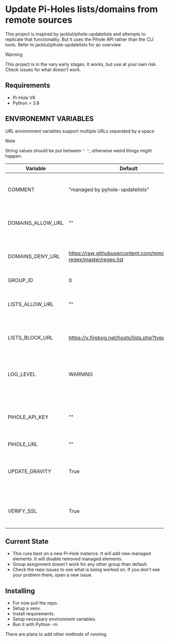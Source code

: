 # Update Pi-Holes lists/domains from remote sources

This project is inspired by jacklul/pihole-updatelists and attempts to replicate that functionality. But it uses the Pihole API rather than the CLI tools.
Refer to jacklul/pihole-updatelists for an overview

> [!WARNING]
> This project is in the vary early stages. It works, but use at your own risk.
> Check issues for what doesn't work.

## Requirements

- Pi-Hole V6
- Python > 3.8

## ENVIRONEMNT VARIABLES

URL environment variables support multiple URLs separated by a space

> [!NOTE]
> String values should be put between `" "`, otherwise weird things might happen.

| Variable | Default | Description |
|----------|---------|-------------|
| COMMENT | "managed by pyhole-updatelists" | Comment string to identify managed entries |
| DOMAINS_ALLOW_URL | "" | Remote list of exact or regex domains to allow |
| DOMAINS_DENY_URL | https://raw.githubusercontent.com/mmotti/pihole-regex/master/regex.list | Remote list of exact or regex domains to allow |
| GROUP_ID  | 0 | Assign lists to group |
| LISTS_ALLOW_URL| "" | Remote list contatining list of block lists to import |
| LISTS_BLOCK_URL| https://v.firebog.net/hosts/lists.php?type=tick | Remote list contatining list of block lists to import |
| LOG_LEVEL | WARNING | Standard Log Levels are available to set output to STDOUT |
| PIHOLE_API_KEY | "" | Either admin password or app password must be provided |
| PIHOLE_URL | "" | |
| UPDATE_GRAVITY | True | Force Gravity to update after updating managed elements |
| VERIFY_SSL | True | Only effects verification of the Pi-Hole cert |

## Current State

- This runs best on a new Pi-Hole instance. It will add new managed elements. It will disable removed managed elements.
- Group assignment doesn't work for any other group than default.
- Check the repo issues to see what is being worked on. If you don't see your problem there, open a new issue.

## Installing

- For now pull the repo.
- Setup a venv.
- Install requirements.
- Setup necessary environment variables.
- Run it with Python -m

There are plans to add other methods of running.
